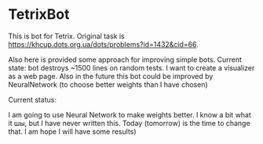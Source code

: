 # TetrixBot

This is bot for Tetrix. Original task is https://khcup.dots.org.ua/dots/problems?id=1432&cid=66.

Also here is provided some approach for improving simple bots.
Current state: bot destroys ~1500 lines on random tests. I want to create a visualizer as a web page. Also in the future this bot could be improved by NeuralNetwork (to choose better weights than I have chosen)  

Current status:

I am going to use Neural Network to make weights better. I know a bit what it шы, but I have never written this. Today (tomorrow) is the time to change that. I am hope I will have some results)
